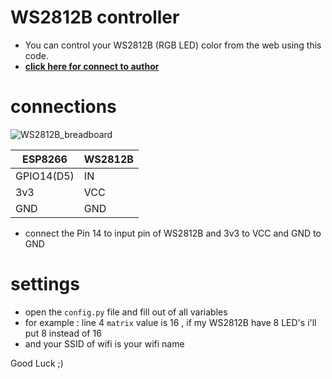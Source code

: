 # WS2812B controller
- You can control your WS2812B (RGB LED) color from the web using this code.
- **[click here for connect to author](https://t.me/Soltan_Python)**

# connections

![WS2812B_breadboard](https://user-images.githubusercontent.com/98465015/188141833-36c2cad2-ee91-4da7-b39d-b791c5c6f51c.png)


|ESP8266        |WS2812B    |
|---            | ---       |
|GPIO14(D5)     |IN         |
|3v3            |VCC        |
|GND            |GND        |

- connect the Pin 14 to input pin of WS2812B and 3v3 to VCC and GND to GND

# settings
- open the `config.py` file and fill out of all variables
- for example : line 4 `matrix` value is 16 , if my WS2812B have 8 LED's i'll put 8 instead of 16
- and your SSID of wifi is your wifi name

Good Luck ;)
